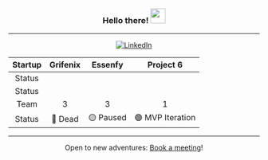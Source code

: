 <div align="center">
  
### Hello there! <img src="https://media.giphy.com/media/hvRJCLFzcasrR4ia7z/giphy.gif" width="30px"> 

---

[![LinkedIn](https://img.shields.io/badge/LinkedIn-%230077B5.svg?&style=for-the-badge&logo=linkedin&logoColor=white)](https://www.linkedin.com/in/vladyslav-mazurkevych/)


| Startup | Grifenix | Essenfy | Project 6 |
| :---: | :---: | :---: | :---: |
| Status |  |  |  |
| Status |  |  |  |
| Team | 3 | 3 | 1 |
| Status | 🔴 Dead | 🟡 Paused | 🟢 MVP Iteration |

---

Open to new adventures: [Book a meeting](https://calendar.app.google/XwG6bWVp37iRzuL36)!

</div>







<!--
[![Linkedin Badge](https://img.shields.io/badge/-LinkedIn-0e76a8?style=flat-square&logo=Linkedin&logoColor=white)](https://www.linkedin.com/in/vladyslav-mazurkevych/)
&nbsp; ![](https://visitor-badge.glitch.me/badge?page_id=SrVladyslav.SrVladyslav)
![Vlad's GitHub stats](https://github-readme-stats.vercel.app/api?username=SrVladyslav&count_private=true&show_icons=true&theme=radical)

**SrVladyslav/SrVladyslav** is a ✨ _special_ ✨ repository because its `README.md` (this file) appears on your GitHub profile.

Here are some ideas to get you started:

- 🔭 I’m currently working on ...
- 🌱 I’m currently learning ...
- 👯 I’m looking to collaborate on ...
- 🤔 I’m looking for help with ...
- 💬 Ask me about ...
- 📫 How to reach me: ...
- 😄 Pronouns: ...
- ⚡ Fun fact: ...
-->
